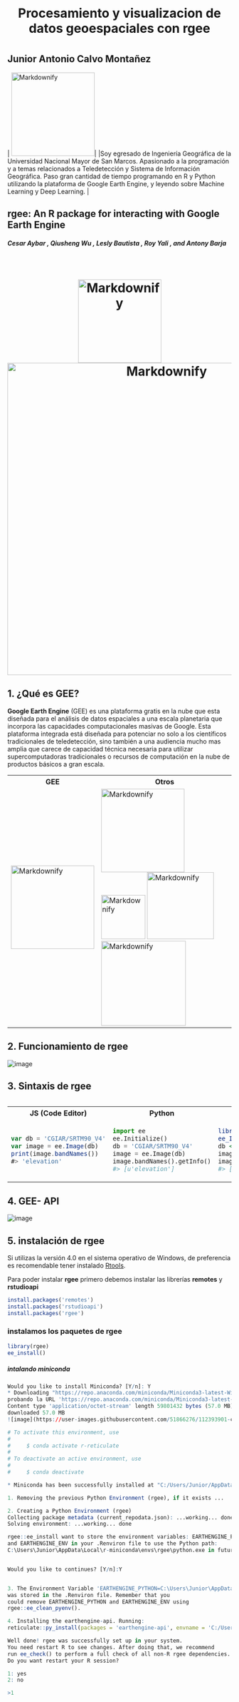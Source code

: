 <h1 align="center">
  <br>
  Procesamiento y visualizacion de datos geoespaciales con rgee
  <br>
<h1>
  
## Junior Antonio Calvo Montañez
  

| <a href="https://icon-icons.com/es/icono/google-tierra-motor/104576"><img src="https://media-exp1.licdn.com/dms/image/C4D03AQFk9ij4OWM1OQ/profile-displayphoto-shrink_800_800/0/1634232137600?e=1655942400&v=beta&t=_Z7XNQtL4LCmEB1GabTobB-MaWjlwzxbB43b5rBGOmE" alt="Markdownify" width="187"></a>| |Soy egresado de Ingeniería Geográfica de la Universidad Nacional Mayor de San Marcos. Apasionado a la programación y a temas relacionados a Teledetección y Sistema de Información Geográfica. Paso gran cantidad de tiempo programando en R y Python utilizando la plataforma de Google Earth Engine, y leyendo sobre Machine Learning y Deep Learning.  |

## rgee: An R package for interacting with Google Earth Engine

##### **Cesar Aybar** , Qiusheng Wu , Lesly Bautista , Roy Yali , and Antony Barja

<h1 align="center">
  <br>
  <a href="https://r-spatial.github.io/rgee/"><img src="https://raw.githubusercontent.com/r-spatial/rgee/master/man/figures/logo.png" alt="Markdownify" width="187"></a>
  <a href="https://twitter.com/EffrainMu/status/1300003182064496641/photo/1"><img src="https://pbs.twimg.com/media/EgqKANjVkAEVDtb?format=jpg&name=large" alt="Markdownify" width="700"></a>
  <br>
</h1>

## 1. ¿Qué es GEE? 
**Google Earth Engine** (GEE) es una plataforma gratis en la nube que esta diseñada para el análisis de datos espaciales a una escala planetaria que incorpora las capacidades computacionales masivas de Google. Esta plataforma integrada está diseñada para potenciar no solo a los científicos tradicionales de teledetección, sino también a una audiencia mucho mas amplia que carece de capacidad técnica necesaria para utilizar supercomputadoras tradicionales o recursos de computación en la nube de productos básicos a gran escala.
<table  align="center">
  <tr>
    <th> GEE </th>
    <th> Otros </th>
  <tr>
  <td>
  <a href="https://icon-icons.com/es/icono/google-tierra-motor/104576"><img src="https://cdn.icon-icons.com/icons2/1508/PNG/512/googleearth-engine_104576.png" alt="Markdownify" width="187"></a>
  </td>
  <td>
  <a href="https://architecht.io/what-happened-to-hadoop-211aa52a297"><img src="https://miro.medium.com/max/2760/1*kPKoXmHBDmGthbah-0549A.png" alt="Markdownify" width="187"></a>     
  <a href="https://en.wikipedia.org/wiki/File:Logo_terralib_index.png"><img src="https://upload.wikimedia.org/wikipedia/commons/1/18/Logo_terralib_index.png" alt="Markdownify" width="99"></a>
    <a href="https://www.osgeo.org/projects/rasdaman/"><img src="https://www.osgeo.org/wp-content/uploads/rasdaman_logo-1-370x206.png" alt="Markdownify" width="150"></a>
    <a href="https://uspto.report/TM/87768483"><img src="https://uspto.report/TM/87768483/mark" alt="Markdownify" width="190"></a>
  </td>
  </td>
<table>
  
## 2. Funcionamiento de rgee

![image](https://user-images.githubusercontent.com/51866276/112390475-628fc500-8cc4-11eb-9105-8d0f107f19dc.png) 


## 3. Sintaxis de rgee

<table>
<tr>
<th> JS (Code Editor) </th>
<th> Python </th>
<th> R </th>
</tr>
<tr>
<td>
  
``` javascript
var db = 'CGIAR/SRTM90_V4'
var image = ee.Image(db)
print(image.bandNames())
#> 'elevation'
```

</td>
<td>

``` python
import ee
ee.Initialize()
db = 'CGIAR/SRTM90_V4'
image = ee.Image(db)
image.bandNames().getInfo()
#> [u'elevation']
```

</td>
<td>

``` r
library(rgee)
ee_Initialize()
db <- 'CGIAR/SRTM90_V4'
image <- ee$Image(db)
image$bandNames()$getInfo()
#> [1] "elevation"
```
</td>
</tr>
</table>

## 4. GEE- API

![image](https://user-images.githubusercontent.com/51866276/112393470-1bf09980-8cc9-11eb-9f2e-c207065c6f02.png)

## 5. instalación de rgee

Si utilizas la versión 4.0 en el sistema operativo de Windows, de preferencia es recomendable tener instalado [Rtools](https://cran.r-project.org/bin/windows/Rtools/). 

Para poder instalar **rgee** primero debemos instalar las librerías **remotes** y **rstudioapi**

``` r
install.packages('remotes')
install.packages('rstudioapi')
install.packages('rgee') 
```
### instalamos los paquetes de rgee
```r 
library(rgee)
ee_install()
```
  ##### intalando miniconda
  ``` r
  Would you like to install Miniconda? [Y/n]: Y
  * Downloading "https://repo.anaconda.com/miniconda/Miniconda3-latest-Windows-x86_64.exe" ...
  probando la URL 'https://repo.anaconda.com/miniconda/Miniconda3-latest-Windows-x86_64.exe'
  Content type 'application/octet-stream' length 59801432 bytes (57.0 MB)
  downloaded 57.0 MB
  ![image](https://user-images.githubusercontent.com/51866276/112393901-cc5e9d80-8cc9-11eb-9503-041e8a0f43ad.png)

  ```
  ``` r
  # To activate this environment, use
  #
  #     $ conda activate r-reticulate
  #
  # To deactivate an active environment, use
  #
  #     $ conda deactivate

  * Miniconda has been successfully installed at "C:/Users/Junior/AppData/Local/r-miniconda".
  
  ```
``` r
1. Removing the previous Python Environment (rgee), if it exists ...

2. Creating a Python Environment (rgee)
Collecting package metadata (current_repodata.json): ...working... done
Solving environment: ...working... done

rgee::ee_install want to store the environment variables: EARTHENGINE_PYTHON 
and EARTHENGINE_ENV in your .Renviron file to use the Python path:
C:\Users\Junior\AppData\Local\r-miniconda\envs\rgee\python.exe in future sessions.


Would you like to continues? [Y/n]:Y


3. The Environment Variable 'EARTHENGINE_PYTHON=C:\Users\Junior\AppData\Local\r-miniconda\envs\rgee\python.exe' 
was stored in the .Renviron file. Remember that you
could remove EARTHENGINE_PYTHON and EARTHENGINE_ENV using
rgee::ee_clean_pyenv().

4. Installing the earthengine-api. Running: 
reticulate::py_install(packages = 'earthengine-api', envname = 'C:/Users/Junior/AppData/Local/r-miniconda/envs/rgee')

```
``` r
Well done! rgee was successfully set up in your system.
You need restart R to see changes. After doing that, we recommend
run ee_check() to perform a full check of all non-R rgee dependencies.
Do you want restart your R session? 

1: yes
2: no

>1
```
